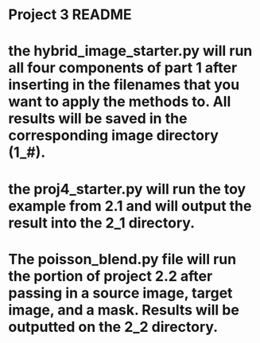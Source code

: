 # Project 3 README

# the hybrid_image_starter.py will run all four components of part 1 after inserting in the filenames that you want to apply the methods to. All results will be saved in the corresponding image directory (1_#).

# the proj4_starter.py will run the toy example from 2.1 and will output the result into the 2_1 directory.

# The poisson_blend.py file will run the portion of project 2.2 after passing in a source image, target image, and a mask. Results will be outputted on the 2_2 directory.